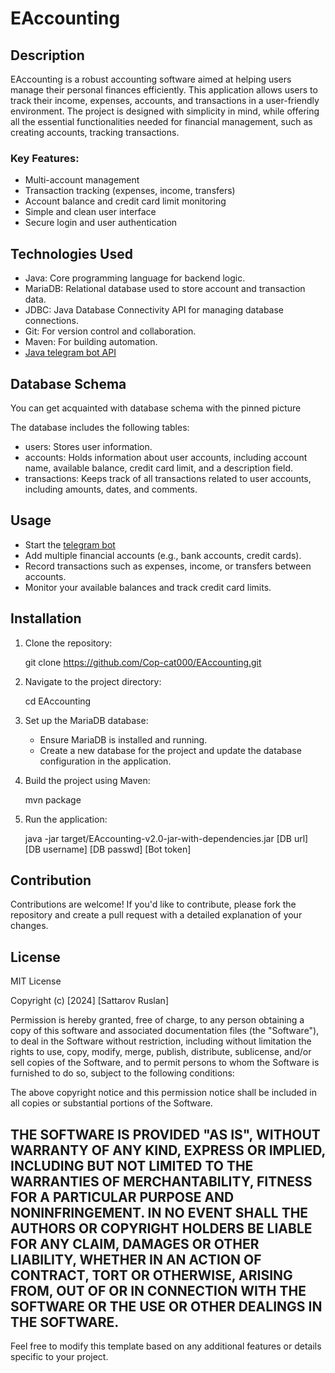 # EAccounting

## Description

EAccounting is a robust accounting software aimed at helping users manage their personal finances efficiently. This application allows users to track their income, expenses, accounts, and transactions in a user-friendly environment. The project is designed with simplicity in mind, while offering all the essential functionalities needed for financial management, such as creating accounts, tracking transactions.

### Key Features:
- Multi-account management
- Transaction tracking (expenses, income, transfers)
- Account balance and credit card limit monitoring
- Simple and clean user interface
- Secure login and user authentication

## Technologies Used

- Java: Core programming language for backend logic.
- MariaDB: Relational database used to store account and transaction data.
- JDBC: Java Database Connectivity API for managing database connections.
- Git: For version control and collaboration.
- Maven: For building automation.
- [Java telegram bot API](https://github.com/rubenlagus/TelegramBots)

## Database Schema

You can get acquainted with database schema with the pinned picture

The database includes the following tables:
- users: Stores user information.
- accounts: Holds information about user accounts, including account name, available balance, credit card limit, and a description field.
- transactions: Keeps track of all transactions related to user accounts, including amounts, dates, and comments.

## Usage

- Start the [telegram bot](https://t.me/E_Accounting_bot)
- Add multiple financial accounts (e.g., bank accounts, credit cards).
- Record transactions such as expenses, income, or transfers between accounts.
- Monitor your available balances and track credit card limits.

## Installation

1. Clone the repository:

   git clone https://github.com/Cop-cat000/EAccounting.git

2. Navigate to the project directory:

   cd EAccounting

3. Set up the MariaDB database:
    - Ensure MariaDB is installed and running.
    - Create a new database for the project and update the database configuration in the application.

4. Build the project using Maven:

   mvn package

5. Run the application:

   java -jar target/EAccounting-v2.0-jar-with-dependencies.jar [DB url] [DB username] [DB passwd] [Bot token]

## Contribution

Contributions are welcome! If you'd like to contribute, please fork the repository and create a pull request with a detailed explanation of your changes.

## License

MIT License

Copyright (c) [2024] [Sattarov Ruslan]

Permission is hereby granted, free of charge, to any person obtaining a copy
of this software and associated documentation files (the "Software"), to deal
in the Software without restriction, including without limitation the rights
to use, copy, modify, merge, publish, distribute, sublicense, and/or sell
copies of the Software, and to permit persons to whom the Software is
furnished to do so, subject to the following conditions:

The above copyright notice and this permission notice shall be included in all
copies or substantial portions of the Software.

THE SOFTWARE IS PROVIDED "AS IS", WITHOUT WARRANTY OF ANY KIND, EXPRESS OR
IMPLIED, INCLUDING BUT NOT LIMITED TO THE WARRANTIES OF MERCHANTABILITY,
FITNESS FOR A PARTICULAR PURPOSE AND NONINFRINGEMENT. IN NO EVENT SHALL THE
AUTHORS OR COPYRIGHT HOLDERS BE LIABLE FOR ANY CLAIM, DAMAGES OR OTHER
LIABILITY, WHETHER IN AN ACTION OF CONTRACT, TORT OR OTHERWISE, ARISING FROM,
OUT OF OR IN CONNECTION WITH THE SOFTWARE OR THE USE OR OTHER DEALINGS IN THE
SOFTWARE.
---

Feel free to modify this template based on any additional features or details specific to your project.